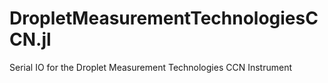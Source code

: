 # DropletMeasurementTechnologiesCCN.jl
Serial IO for the Droplet Measurement Technologies CCN Instrument
